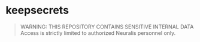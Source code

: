 # keepsecrets

> WARNING: THIS REPOSITORY CONTAINS SENSITIVE INTERNAL DATA  
> Access is strictly limited to authorized Neuralis personnel only.  
